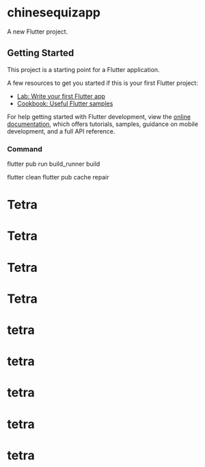 # chinesequizapp

A new Flutter project.

## Getting Started

This project is a starting point for a Flutter application.

A few resources to get you started if this is your first Flutter project:

- [Lab: Write your first Flutter app](https://docs.flutter.dev/get-started/codelab)
- [Cookbook: Useful Flutter samples](https://docs.flutter.dev/cookbook)

For help getting started with Flutter development, view the
[online documentation](https://docs.flutter.dev/), which offers tutorials,
samples, guidance on mobile development, and a full API reference.


### Command
flutter pub run build_runner build

flutter clean
flutter pub cache repair

# Tetra
# Tetra
# Tetra
# Tetra
# tetra
# tetra
# tetra
# tetra
# tetra
